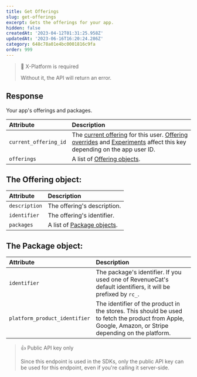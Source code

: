 ```yaml
---
title: Get Offerings
slug: get-offerings
excerpt: Gets the offerings for your app.
hidden: false
createdAt: '2023-04-12T01:31:25.958Z'
updatedAt: '2023-06-16T16:20:24.286Z'
category: 648c78a01e4bc0001816c9fa
order: 999
---
```

> 📘 X-Platform is required
> 
> Without it, the API will return an error.

## Response

Your app's offerings and packages.

| Attribute             | Description                                                                                                                                                                                               |
| :-------------------- | :-------------------------------------------------------------------------------------------------------------------------------------------------------------------------------------------------------- |
| `current_offering_id` | The [current offering](doc:entitlements#creating-an-offering) for this user. [Offering overrides](ref:override-offering) and [Experiments](doc:experiments) affect this key depending on the app user ID. |
| `offerings`           | A list of [Offering objects](ref:get-offerings#the-offering-object).                                                                                                                                      |

## The Offering object:

| Attribute     | Description                                                        |
| :------------ | :----------------------------------------------------------------- |
| `description` | The offering's description.                                        |
| `identifier`  | The offering's identifier.                                         |
| `packages`    | A list of [Package objects](ref:get-offerings#the-package-object). |

## The Package object:

| Attribute                     | Description                                                                                                                                            |
| :---------------------------- | :----------------------------------------------------------------------------------------------------------------------------------------------------- |
| `identifier`                  | The package's identifier. If you used one of RevenueCat's default identifiers, it will be prefixed by `rc_`.                                           |
| `platform_product_identifier` | The identifier of the product in the stores. This should be used to fetch the product from Apple, Google, Amazon, or Stripe depending on the platform. |

> 👍 Public API key only
> 
> Since this endpoint is used in the SDKs, only the public API key can be used for this endpoint, even if you're calling it server-side.